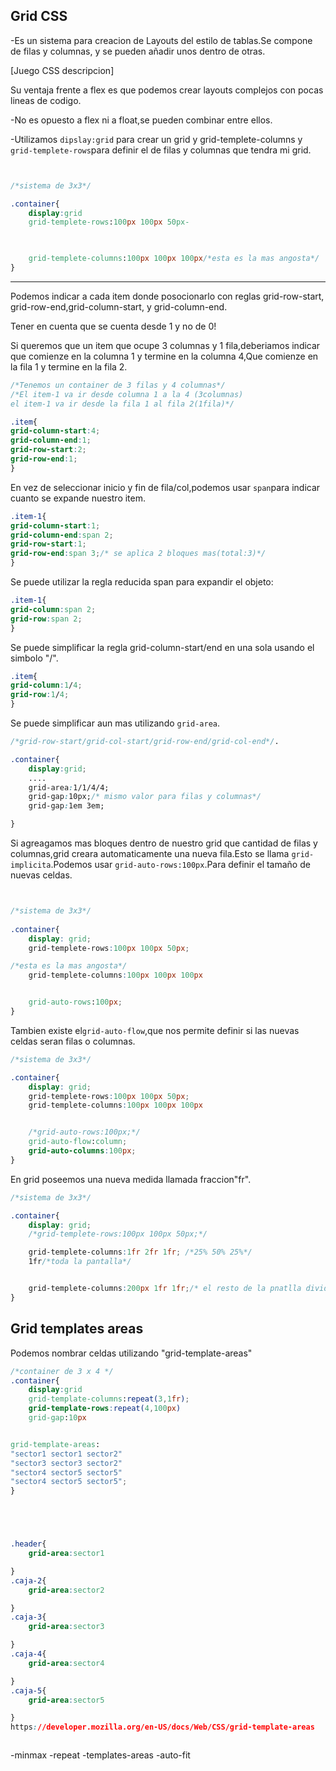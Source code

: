 ## Grid CSS

-Es un sistema para creacion de Layouts del estilo de tablas.Se compone de filas y columnas, y se pueden añadir unos dentro de otras.

[Juego CSS descripcion]

Su ventaja frente a flex es que podemos crear layouts complejos con pocas lineas de codigo.

-No es opuesto a flex ni a float,se pueden combinar entre ellos.

 -Utilizamos `dipslay:grid` para crear un grid y grid-templete-columns y `grid-templete-rows`para definir el de filas y columnas que tendra mi grid.


```css


/*sistema de 3x3*/

.container{
    display:grid
    grid-templete-rows:100px 100px 50px-
     


    grid-templete-columns:100px 100px 100px/*esta es la mas angosta*/
}
```
-----------------------------------------------------

Podemos indicar a cada item donde posocionarlo con reglas grid-row-start,
grid-row-end,grid-column-start, y grid-column-end.

Tener en cuenta que se cuenta desde 1 y no de 0!

Si queremos que un item que ocupe 3 columnas y 1 fila,deberiamos indicar que comienze en la columna 1 y termine en la columna 4,Que comienze en la fila 1 y termine en la fila 2.

```css
/*Tenemos un container de 3 filas y 4 columnas*/
/*El item-1 va ir desde columna 1 a la 4 (3columnas)
el item-1 va ir desde la fila 1 al fila 2(1fila)*/
```


```css
.item{
grid-column-start:4;
grid-column-end:1;
grid-row-start:2;
grid-row-end:1;
}
```

En vez de seleccionar inicio y fin de fila/col,podemos usar `span`para indicar cuanto se expande nuestro item.

```css
.item-1{
grid-column-start:1;
grid-column-end:span 2;
grid-row-start:1;
grid-row-end:span 3;/* se aplica 2 bloques mas(total:3)*/
}
```

Se puede utilizar la regla reducida span para expandir el objeto:



```css
.item-1{
grid-column:span 2;
grid-row:span 2;
}
```

Se puede simplificar la regla grid-column-start/end en una sola usando el simbolo "/".


```css
.item{
grid-column:1/4;
grid-row:1/4;
}
```
Se puede simplificar aun mas utilizando ``grid-area``.

```css
/*grid-row-start/grid-col-start/grid-row-end/grid-col-end*/.

.container{
    display:grid;
    ....
    grid-area:1/1/4/4;
    grid-gap:10px;/* mismo valor para filas y columnas*/
    grid-gap:1em 3em;

}
```

Si agreagamos mas bloques dentro de nuestro grid que cantidad de filas y columnas,grid creara automaticamente una nueva fila.Esto se llama `grid-implicita`.Podemos usar `grid-auto-rows:100px`.Para definir el tamaño de nuevas celdas.

```css


/*sistema de 3x3*/
 
.container{
    display: grid;
    grid-templete-rows:100px 100px 50px;

/*esta es la mas angosta*/
    grid-templete-columns:100px 100px 100px


    grid-auto-rows:100px;
}
```
Tambien existe el`grid-auto-flow`,que nos permite definir si las nuevas celdas seran filas o columnas.

```css
/*sistema de 3x3*/

.container{
    display: grid;
    grid-templete-rows:100px 100px 50px;
    grid-templete-columns:100px 100px 100px


    /*grid-auto-rows:100px;*/
    grid-auto-flow:column;
    grid-auto-columns:100px;
}
```

En grid poseemos una nueva medida llamada fraccion"fr".

```css
/*sistema de 3x3*/

.container{
    display: grid;
    /*grid-templete-rows:100px 100px 50px;*/

    grid-templete-columns:1fr 2fr 1fr; /*25% 50% 25%*/
    1fr/*toda la pantalla*/


    grid-templete-columns:200px 1fr 1fr;/* el resto de la pnatlla dividida en 2  gracias a "fr".3 columnas 200px y el resto dividido*/.
}
```

## Grid templates areas


Podemos nombrar celdas utilizando "grid-template-areas"

```css
/*container de 3 x 4 */
.container{
    display:grid
    grid-template-columns:repeat(3,1fr);
    grid-template-rows:repeat(4,100px)
    grid-gap:10px


grid-template-areas:
"sector1 sector1 sector2"
"sector3 sector3 sector2"
"sector4 sector5 sector5"
"sector4 sector5 sector5";
}





.header{
    grid-area:sector1

}
.caja-2{
    grid-area:sector2

}
.caja-3{
    grid-area:sector3

}
.caja-4{
    grid-area:sector4

}
.caja-5{
    grid-area:sector5

}
https://developer.mozilla.org/en-US/docs/Web/CSS/grid-template-areas



```

-minmax
-repeat
-templates-areas
-auto-fit 